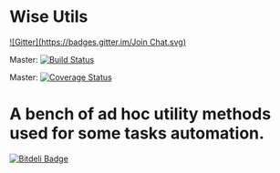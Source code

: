 Wise Utils
==========
[![Gitter](https://badges.gitter.im/Join Chat.svg)](https://gitter.im/tmarwen/wise-utils?utm_source=badge&utm_medium=badge&utm_campaign=pr-badge)

Master: [![Build Status](https://travis-ci.org/tmarwen/wise-utils.svg?branch=master)](https://travis-ci.org/tmarwen/wise-utils)

Master: [![Coverage Status](https://img.shields.io/coveralls/tmarwen/wise-utils.svg)](https://coveralls.io/r/tmarwen/wise-utils?branch=master)

A bench of ad hoc utility methods used for some tasks automation.
===


[![Bitdeli Badge](https://d2weczhvl823v0.cloudfront.net/tmarwen/wise-utils/trend.png)](https://bitdeli.com/free "Bitdeli Badge")

